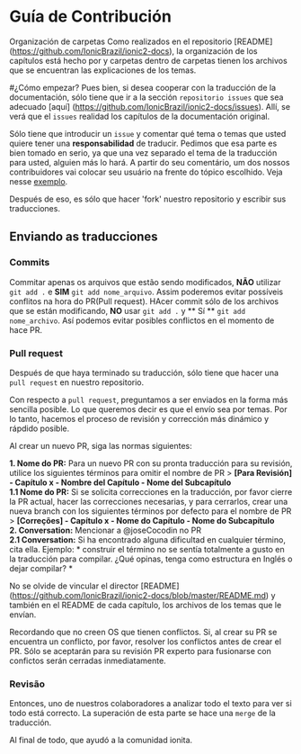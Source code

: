 # Guía de Contribución

Organización de carpetas
Como realizados en el repositorio [README] (https://github.com/IonicBrazil/ionic2-docs), la organización de los capítulos está hecho por y carpetas dentro de carpetas tienen los archivos que se encuentran las explicaciones de los temas.

#¿Cómo empezar?
Pues bien, si desea cooperar con la traducción de la documentación, sólo tiene que ir a la sección `repositorio issues` que sea adecuado [aquí] (https://github.com/IonicBrazil/ionic2-docs/issues). Allí, se verá que el `issues` realidad los capítulos de la documentación original.

Sólo tiene que introducir un `issue` y comentar qué tema o temas que usted quiere tener una **responsabilidad**  de traducir.
Pedimos que esa parte es bien tomado en serio, ya que una vez separado el tema de la traducción para usted, alguien más lo hará.
A partir do seu comentário, um dos nossos contribuidores vai colocar seu usuário na frente do tópico escolhido.
Veja nesse [exemplo](https://github.com/IonicBrazil/ionic2-docs/issues/8).

Después de eso, es sólo que hacer 'fork' nuestro repositorio y escribir sus traducciones.
## Enviando as traducciones

### Commits  
Commitar apenas os arquivos que estão sendo modificados, **NÃO** utilizar `git add .` e **SIM** `git add nome_arquivo`. Assim poderemos evitar possíveis conflitos na hora do PR(Pull request).
HAcer commit sólo de los archivos que se están modificando, **NO**  usar `git add .` y ** Sí ** `git add nome_archivo`. Así podemos evitar posibles conflictos en el momento de hace PR.

### Pull request
Después de que haya terminado su traducción, sólo tiene que hacer una ` pull request` en nuestro repositorio.

Con respecto a `pull request`, preguntamos a ser enviados en la forma más sencilla posible. Lo que queremos decir es que el envío sea por temas. Por lo tanto, hacemos el proceso de revisión y corrección más dinámico y rápdido posible.

Al crear un nuevo PR, siga las normas siguientes:  

**1. Nome do PR:** Para un nuevo PR con su pronta traducción para su revisión, utilice los siguientes términos para omitir el nombre de PR > **[Para Revisión] - Capítulo x - Nombre del Capítulo - Nome del Subcapítulo**  
**1.1 Nome do PR:** Si se solicita correcciones en la traducción, por favor cierre la PR actual, hacer las correcciones necesarias, y para cerrarlos, crear una nueva branch con los siguientes términos por defecto para el nombre de PR > **[Correções] - Capítulo x - Nome do Capítulo - Nome do Subcapítulo**  
**2. Conversation:** Mencionar a @joseCocodin no PR  
**2.1 Conversation:** Si ha encontrado alguna dificultad en cualquier término, cita ella. Ejemplo: * construir el término no se sentía totalmente a gusto en la traducción para compilar. ¿Qué opinas, tenga como estructura en Inglés o dejar compilar? *

No se olvide de vincular el director [README] (https://github.com/IonicBrazil/ionic2-docs/blob/master/README.md) y también en el README de cada capítulo, los archivos de los temas que le envían.

Recordando que no creen OS que tienen conflictos. Si, al crear su PR se encuentra un conflicto, por favor, resolver los conflictos antes de crear el PR. Sólo se aceptarán para su revisión PR experto para fusionarse con confictos serán cerradas inmediatamente.

### Revisão
Entonces, uno de nuestros colaboradores a analizar todo el texto para ver si todo está correcto. La superación de esta parte se hace una `merge` de la traducción.

Al final de todo, que ayudó a la comunidad ionita.
